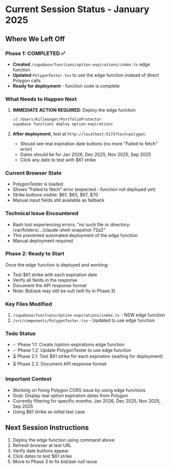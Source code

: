 # Current Session Status - January 2025

## Where We Left Off

### Phase 1: COMPLETED ✅
- **Created** `/supabase/functions/option-expirations/index.ts` edge function
- **Updated** `PolygonTester.tsx` to use the edge function instead of direct Polygon calls
- **Ready for deployment** - function code is complete

### What Needs to Happen Next

1. **IMMEDIATE ACTION REQUIRED**: Deploy the edge function
   ```bash
   cd /Users/Killmunger/PortfolioProtector
   supabase functions deploy option-expirations
   ```

2. **After deployment**, test at `http://localhost:5173?test=polygon`:
   - Should see real expiration date buttons (no more "Failed to fetch" error)
   - Dates should be for Jan 2026, Dec 2025, Nov 2025, Sep 2025
   - Click any date to test with $61 strike

### Current Browser State
- PolygonTester is loaded
- Shows "Failed to fetch" error (expected - function not deployed yet)
- Strike buttons visible: $61, $63, $67, $70
- Manual input fields still available as fallback

### Technical Issue Encountered
- Bash tool experiencing errors: "no such file or directory: /var/folders/.../claude-shell-snapshot-72a2"
- This prevented automated deployment of the edge function
- Manual deployment required

### Phase 2: Ready to Start
Once the edge function is deployed and working:
- Test $61 strike with each expiration date
- Verify all fields in the response
- Document the API response format
- Note: Bid/ask may still be null (will fix in Phase 3)

### Key Files Modified
1. `/supabase/functions/option-expirations/index.ts` - NEW edge function
2. `/src/components/PolygonTester.tsx` - Updated to use edge function

### Todo Status
- ✅ Phase 1.1: Create /option-expirations edge function
- ✅ Phase 1.2: Update PolygonTester to use edge function
- ⏳ Phase 2.1: Test $61 strike for each expiration (waiting for deployment)
- ⏳ Phase 2.2: Document API response format

### Important Context
- Working on fixing Polygon CORS issue by using edge functions
- Goal: Display real option expiration dates from Polygon
- Currently filtering for specific months: Jan 2026, Dec 2025, Nov 2025, Sep 2025
- Using $61 strike as initial test case

## Next Session Instructions
1. Deploy the edge function using command above
2. Refresh browser at test URL
3. Verify date buttons appear
4. Click dates to test $61 strike
5. Move to Phase 3 to fix bid/ask null issue